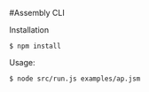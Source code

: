 #Assembly CLI

Installation

```
$ npm install
```

Usage:
```
$ node src/run.js examples/ap.jsm
```
